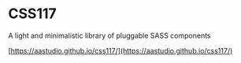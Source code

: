 # CSS117
A light and minimalistic library of pluggable SASS components

[https://aastudio.github.io/css117/](https://aastudio.github.io/css117/)
